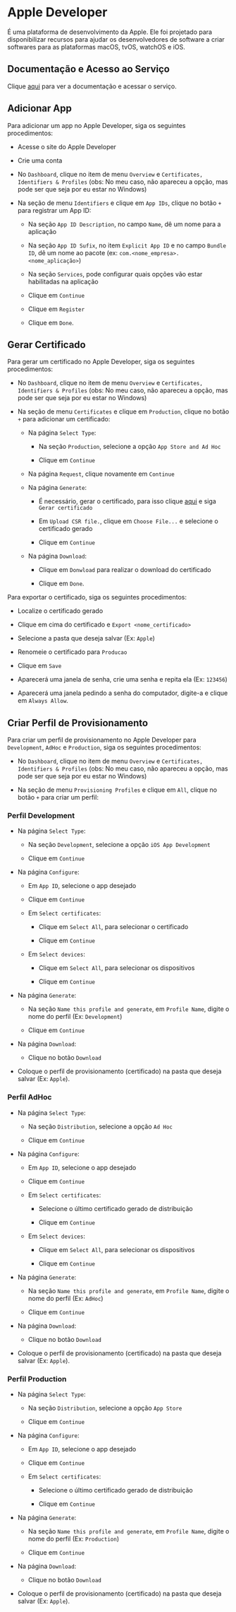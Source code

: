 # Apple Developer

É uma plataforma de desenvolvimento da Apple. Ele foi projetado para disponibilizar recursos para ajudar os desenvolvedores de software a criar softwares para as plataformas macOS, tvOS, watchOS e iOS.

## Documentação e Acesso ao Serviço

Clique [aqui](https://developer.apple.com) para ver a documentação e acessar o serviço.

## Adicionar App

Para adicionar um app no Apple Developer, siga os seguintes procedimentos:

- Acesse o site do Apple Developer

- Crie uma conta

- No `Dashboard`, clique no item de menu `Overview` e `Certificates, Identifiers & Profiles` (obs: No meu caso, não apareceu a opção, mas pode ser que seja por eu estar no Windows)

- Na seção de menu `Identifiers` e clique em `App IDs`, clique no botão `+` para registrar um App ID:

  - Na seção `App ID Description`, no campo `Name`, dê um nome para a aplicação

  - Na seção `App ID Sufix`, no item `Explicit App ID` e no campo `Bundle ID`, dê um nome ao pacote (ex: `com.<nome_empresa>.<nome_aplicação>`)

  - Na seção `Services`, pode configurar quais opções vão estar habilitadas na aplicação

  - Clique em `Continue`

  - Clique em `Register`

  - Clique em `Done`.

## Gerar Certificado

Para gerar um certificado no Apple Developer, siga os seguintes procedimentos:

- No `Dashboard`, clique no item de menu `Overview` e `Certificates, Identifiers & Profiles` (obs: No meu caso, não apareceu a opção, mas pode ser que seja por eu estar no Windows)

- Na seção de menu `Certificates` e clique em `Production`, clique no botão `+` para adicionar um certificado:

  - Na página `Select Type`:

    - Na seção `Production`, selecione a opção `App Store and Ad Hoc`

    - Clique em `Continue`

  - Na página `Request`, clique novamente em `Continue`

  - Na página `Generate`:

    - É necessário, gerar o certificado, para isso clique [aqui](../password/keychain-access.md) e siga `Gerar certificado`

    - Em `Upload CSR file.`, clique em `Choose File...` e selecione o certificado gerado

    - Clique em `Continue`

  - Na página `Download`:

    - Clique em `Donwload` para realizar o download do certificado

    - Clique em `Done`.

Para exportar o certificado, siga os seguintes procedimentos:

- Localize o certificado gerado

- Clique em cima do certificado e `Export <nome_certificado>`

- Selecione a pasta que deseja salvar (Ex: `Apple`)

- Renomeie o certificado para `Producao`

- Clique em `Save`

- Aparecerá uma janela de senha, crie uma senha e repita ela (Ex: `123456`)

- Aparecerá uma janela pedindo a senha do computador, digite-a e clique em `Always Allow`.

## Criar Perfil de Provisionamento

Para criar um perfil de provisionamento no Apple Developer para `Development`, `AdHoc` e `Production`, siga os seguintes procedimentos:

- No `Dashboard`, clique no item de menu `Overview` e `Certificates, Identifiers & Profiles` (obs: No meu caso, não apareceu a opção, mas pode ser que seja por eu estar no Windows)

- Na seção de menu `Provisioning Profiles` e clique em `All`, clique no botão `+` para criar um perfil:

### Perfil Development

- Na página `Select Type`:

  - Na seção `Development`, selecione a opção `iOS App Development`

  - Clique em `Continue`

- Na página `Configure`:

  - Em `App ID`, selecione o app desejado

  - Clique em `Continue`

  - Em `Select certificates`:
    
    - Clique em `Select All`, para selecionar o certificado

    - Clique em `Continue`

  - Em `Select devices`:

    - Clique em `Select All`, para selecionar os dispositivos

    - Clique em `Continue`

- Na página `Generate`:

  - Na seção `Name this profile and generate`, em `Profile Name`, digite o nome do perfil (Ex: `Development`)

  - Clique em `Continue`

- Na página `Download`:

  - Clique no botão `Download`

- Coloque o perfil de provisionamento (certificado) na pasta que deseja salvar (Ex: `Apple`).

### Perfil AdHoc

- Na página `Select Type`:

  - Na seção `Distribution`, selecione a opção `Ad Hoc`

  - Clique em `Continue`

- Na página `Configure`:

  - Em `App ID`, selecione o app desejado

  - Clique em `Continue`

  - Em `Select certificates`:
    
    - Selecione o último certificado gerado de distribuição

    - Clique em `Continue`

  - Em `Select devices`:

    - Clique em `Select All`, para selecionar os dispositivos

    - Clique em `Continue`

- Na página `Generate`:

  - Na seção `Name this profile and generate`, em `Profile Name`, digite o nome do perfil (Ex: `AdHoc`)

  - Clique em `Continue`

- Na página `Download`:

  - Clique no botão `Download`

- Coloque o perfil de provisionamento (certificado) na pasta que deseja salvar (Ex: `Apple`).

### Perfil Production

- Na página `Select Type`:

  - Na seção `Distribution`, selecione a opção `App Store`

  - Clique em `Continue`

- Na página `Configure`:

  - Em `App ID`, selecione o app desejado

  - Clique em `Continue`

  - Em `Select certificates`:
    
    - Selecione o último certificado gerado de distribuição

    - Clique em `Continue`

- Na página `Generate`:

  - Na seção `Name this profile and generate`, em `Profile Name`, digite o nome do perfil (Ex: `Production`)

  - Clique em `Continue`

- Na página `Download`:

  - Clique no botão `Download`

- Coloque o perfil de provisionamento (certificado) na pasta que deseja salvar (Ex: `Apple`).